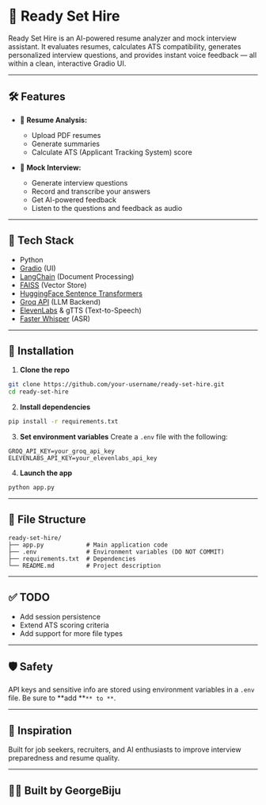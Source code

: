 # 🚀 Ready Set Hire

Ready Set Hire is an AI-powered resume analyzer and mock interview assistant. It evaluates resumes, calculates ATS compatibility, generates personalized interview questions, and provides instant voice feedback — all within a clean, interactive Gradio UI.

---

## 🛠 Features

* 📄 **Resume Analysis:**

  * Upload PDF resumes
  * Generate summaries
  * Calculate ATS (Applicant Tracking System) score

* 🎤 **Mock Interview:**

  * Generate interview questions
  * Record and transcribe your answers
  * Get AI-powered feedback
  * Listen to the questions and feedback as audio

---

## 🧰 Tech Stack

* Python
* [Gradio](https://gradio.app/) (UI)
* [LangChain](https://www.langchain.com/) (Document Processing)
* [FAISS](https://github.com/facebookresearch/faiss) (Vector Store)
* [HuggingFace Sentence Transformers](https://www.sbert.net/)
* [Groq API](https://console.groq.com/) (LLM Backend)
* [ElevenLabs](https://www.elevenlabs.io/) & gTTS (Text-to-Speech)
* [Faster Whisper](https://github.com/SYSTRAN/faster-whisper) (ASR)

---

## 🚀 Installation

1. **Clone the repo**

```bash
git clone https://github.com/your-username/ready-set-hire.git
cd ready-set-hire
```

2. **Install dependencies**

```bash
pip install -r requirements.txt
```

3. **Set environment variables** Create a `.env` file with the following:

```env
GROQ_API_KEY=your_groq_api_key
ELEVENLABS_API_KEY=your_elevenlabs_api_key
```

4. **Launch the app**

```bash
python app.py
```

---

## 📁 File Structure

```
ready-set-hire/
├── app.py            # Main application code
├── .env              # Environment variables (DO NOT COMMIT)
├── requirements.txt  # Dependencies
└── README.md         # Project description
```

---

## ✅ TODO

* Add session persistence
* Extend ATS scoring criteria
* Add support for more file types

---

## 🛡 Safety

API keys and sensitive info are stored using environment variables in a `.env` file. Be sure to \*\*add \*\*`** to **`.

---

## 🧠 Inspiration

Built for job seekers, recruiters, and AI enthusiasts to improve interview preparedness and resume quality.

---


## 👨‍💻 Built by GeorgeBiju

